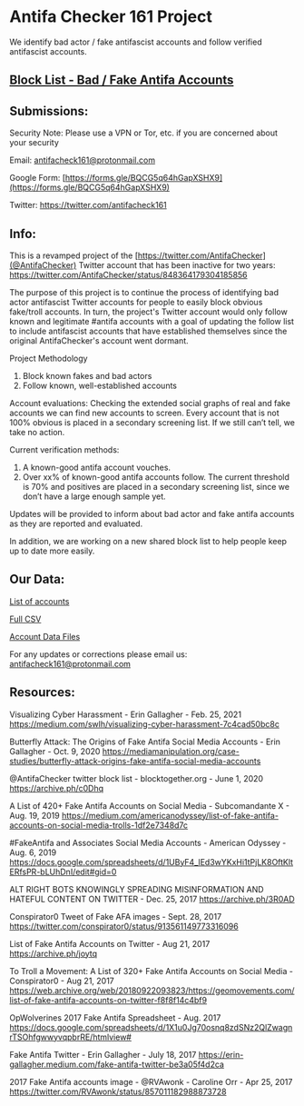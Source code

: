 # Antifa Checker 161 Project

We identify bad actor / fake antifascist accounts and follow verified antifascist accounts.


## [Block List - Bad / Fake Antifa Accounts](BAD-AFA-list.md)


## Submissions:

Security Note:  Please use a VPN or Tor, etc. if you are concerned about your security

Email:
antifacheck161@protonmail.com

Google Form: 
[https://forms.gle/BQCG5q64hGapXSHX9](https://forms.gle/BQCG5q64hGapXSHX9)

Twitter:
https://twitter.com/antifacheck161


## Info:

This is a revamped project of the [https://twitter.com/AntifaChecker](@AntifaChecker) Twitter account that has been inactive for two years:
https://twitter.com/AntifaChecker/status/848364179304185856 

The purpose of this project is to continue the process of identifying bad actor antifascist Twitter accounts for people to easily block obvious fake/troll accounts. In turn, the project's Twitter account would only follow known and legitimate #antifa accounts with a goal of updating the follow list to include antifascist accounts that have established themselves since the original AntifaChecker's account went dormant.

Project Methodology

1) Block known fakes and bad actors
2) Follow known, well-established accounts

Account evaluations:
Checking the extended social graphs of real and fake accounts we can find new accounts to screen. Every account that is not 100% obvious is placed in a secondary screening list. If we still can’t tell, we take no action.

Current verification methods:
1) A known-good antifa account vouches.
2) Over xx% of known-good antifa accounts follow. The current threshold is 70% and positives are placed in a secondary screening list, since we don’t have a large enough sample yet.

Updates will be provided to inform about bad actor and fake antifa accounts as they are reported and evaluated.

In addition, we are working on a new shared block list to help people keep up to date more easily.


## Our Data:

[List of accounts](BAD-AFA-list.md)

[Full CSV](BAD-AFA-twitter.csv)

[Account Data Files](/data)


For any updates or corrections please email us: antifacheck161@protonmail.com


## Resources:

Visualizing Cyber Harassment - Erin Gallagher -  Feb. 25, 2021
https://medium.com/swlh/visualizing-cyber-harassment-7c4cad50bc8c

Butterfly Attack: The Origins of Fake Antifa Social Media Accounts - Erin Gallagher - Oct. 9, 2020
https://mediamanipulation.org/case-studies/butterfly-attack-origins-fake-antifa-social-media-accounts

@AntifaChecker twitter block list - blocktogether.org - June 1, 2020
https://archive.ph/c0Dhq

A List of 420+ Fake Antifa Accounts on Social Media - Subcomandante X - Aug. 19, 2019
https://medium.com/americanodyssey/list-of-fake-antifa-accounts-on-social-media-trolls-1df2e7348d7c

#FakeAntifa and Associates Social Media Accounts - American Odyssey - Aug. 6, 2019
https://docs.google.com/spreadsheets/d/1UByF4_lEd3wYKxHi1tPjLK8OftKltERfsPR-bLUhDnI/edit#gid=0

ALT RIGHT BOTS KNOWINGLY SPREADING MISINFORMATION AND HATEFUL CONTENT ON TWITTER - Dec. 25, 2017
https://archive.ph/3R0AD

Conspirator0 Tweet of Fake AFA images - Sept. 28, 2017
https://twitter.com/conspirator0/status/913561149773316096

List of Fake Antifa Accounts on Twitter - Aug 21, 2017
https://archive.ph/joytq

To Troll a Movement: A List of 320+ Fake Antifa Accounts on Social Media - Conspirator0 - Aug 21, 2017
https://web.archive.org/web/20180922093823/https://geomovements.com/list-of-fake-antifa-accounts-on-twitter-f8f8f14c4bf9

OpWolverines 2017 Fake Antifa Spreadsheet - Aug. 2017
https://docs.google.com/spreadsheets/d/1X1u0Jg70osnq8zdSNz2QlZwagnrTSOhfgwwyvqpbrRE/htmlview#

Fake Antifa Twitter - Erin Gallagher - July 18, 2017
https://erin-gallagher.medium.com/fake-antifa-twitter-be3a05f4d2ca

2017 Fake Antifa accounts image - @RVAwonk - Caroline Orr - Apr 25, 2017
https://twitter.com/RVAwonk/status/857011182988873728
